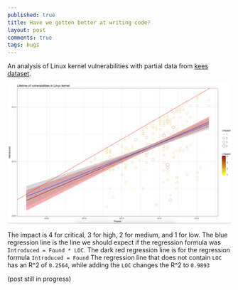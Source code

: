 ```yaml
---
published: true
title: Have we gotten better at writing code?
layout: post
comments: true
tags: bugs
---
```


An analysis of Linux kernel vulnerabilities with partial data from
[kees dataset](https://outflux.net/blog/archives/2016/10/20/cve-2016-5195/).

![Linux kernel vulnerabilities over the years](/resources/posts/2017/vulnerabilities-lifetime.png)

The impact is 4 for critical, 3 for high, 2 for medium, and 1 for low. The blue
regression line is the line we should expect if the regression formula was
`Introduced = Found * LOC`. The dark red regression line is for the regression
formula `Introduced = Found` The regression line that does not contain `LOC`
has an R^2 of `0.2564`, while adding the `LOC` changes the R^2 to `0.9893`

(post still in progress)
